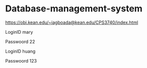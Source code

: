 # Database-management-system

https://obi.kean.edu/~iagboada@kean.edu/CPS3740/index.html

LoginID
mary

Passwoord
22


LoginID
huang

Passwoord
123

